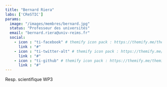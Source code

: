 ```yaml
---
title: "Bernard Riera"
labs: ['CReSTIC']
params:
  image: "/images/membres/bernard.jpg"
  status: "Professeur des universités"
  email: "bernard.riera@univ-reims.fr"
  social:
    - icon : "ti-facebook" # themify icon pack : https://themify.me/themify-icons
      link : "#"
    - icon : "ti-twitter-alt" # themify icon pack : https://themify.me/themify-icons
      link : "#"
    - icon : "ti-github" # themify icon pack : https://themify.me/themify-icons
      link : "#"
---
```


Resp. scientifique WP3
